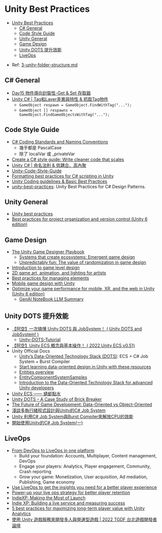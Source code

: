 # Unity Best Practices

<!-- TOC -->
* [Unity Best Practices](#unity-best-practices)
  * [C# General](#c-general)
  * [Code Style Guide](#code-style-guide)
  * [Unity General](#unity-general)
  * [Game Design](#game-design)
  * [Unity DOTS 提升效能](#unity-dots-提升效能)
  * [LiveOps](#liveops)
<!-- TOC -->

- Ref: [3-unity-folder-structure.md](3-unity-folder-structure.md)

## C# General

- [Day15 物件導向封裝性-Get & Set 存取器](https://ithelp.ithome.com.tw/articles/10223760)
- [Unity C# | Tag和Layer差異與特性 & 抓取Tag物件](https://vocus.cc/article/6203a9b8fd897800014ad1dd)
  - `GameObject respawn = GameObject.FindWithTag("...");`
  - `GameObject [] respawns = GameObject.FindGameObjectsWithTag("...");`

## Code Style Guide

- [C# Coding Standards and Naming Conventions](https://github.com/ktaranov/naming-convention/blob/master/C%23%20Coding%20Standards%20and%20Naming%20Conventions.md)
  - 幾乎都是 PascalCase
  - 除了 localVar 或 _privateVar
- [Create a C# style guide: Write cleaner code that scales](https://unity.com/resources/create-code-c-sharp-style-guide-e-book?ungated=true)
- [Unity C# | 命名法則 & 低耦合、高內聚](https://vocus.cc/designer/61fe9831fd897800014eedda)
- [Unity-Code-Style-Guide](https://github.com/androchentw/Unity-Code-Style-Guide)
- [Formatting best practices for C# scripting in Unity](https://unity.com/how-to/formatting-best-practices-c-scripting-unity)
- [Unity Coding guidelines & Basic Best Practices](https://avangarde-software.com/unity-coding-guidelines-basic-best-practices/)
- [unity-best-practices](https://github.com/androchentw/unity-best-practices/tree/andro): Unity Best Practices for C# Design Patterns.

## Unity General

- [Unity best practices](https://unity.com/how-to)
- [Best practices for project organization and version control (Unity 6 edition)](https://unity.com/resources/best-practices-version-control-unity-6)

## Game Design

- [The Unity Game Designer Playbook](https://unity.com/resources/game-designer-playbook)
  - [Systems that create ecosystems: Emergent game design](https://unity.com/blog/games/systems-that-create-ecosystems-emergent-game-design)
  - [Unpredictably fun: The value of randomization in game design](https://unity.com/blog/games/unpredictably-fun-the-value-of-randomization-in-game-design)
- [Introduction to game level design](https://unity.com/resources/introduction-to-level-design-in-game-development-and-in-unity)
- [2D game art, animation, and lighting for artists](https://unity.com/resources/2d-game-art-animation-lighting-for-artists-ebook?isGated=false)
- [Best practices for managing elements](https://docs.unity3d.com/Manual/UIE-best-practices-for-managing-elements.html)
- [Mobile game design with Unity](https://unity.com/topics/mobile-game-design)
- [Optimize your game performance for mobile, XR, and the web in Unity (Unity 6 edition)](https://unity.com/resources/mobile-xr-web-game-performance-optimization-unity-6)
  - [GenAI NoteBook LLM Summary](https://notebooklm.google.com/notebook/10e53e23-00fa-49ee-bff4-b27ee0ccf4e7)

## Unity DOTS 提升效能

- [【阿空】一次搞懂 Unity DOTS 與 JobSystem！ ( Unity DOTS and JobSystem! )](https://www.youtube.com/watch?v=AY3Ejgyv9Ss)
  - [Unity-DOTS-Tutorial](https://github.com/emptygamer/Unity-DOTS-Tutorial)
- [【阿空】Unity ECS 概念與基本操作！ ( 2022 Unity ECS v0.51)](https://www.youtube.com/watch?v=_kda6k_WIqY)
- Unity Official Docs
  - [Unity’s Data-Oriented Technology Stack (DOTS)](https://unity.com/dots): ECS + C# Job System + Burst Compiler
  - [Start learning data-oriented design in Unity with these resources](https://unity.com/blog/engine-platform/dots-bootcamp-resources)
  - [Entities overview](https://docs.unity3d.com/Packages/com.unity.entities@1.3/manual/index.html)
  - [EntityComponentSystemSamples](https://github.com/Unity-Technologies/EntityComponentSystemSamples)
  - [Introduction to the Data-Oriented Technology Stack for advanced Unity developers](https://unity.com/resources/introduction-to-dots-ebook)
- [Unity ECS —— 蜻蜓點水](https://medium.com/遊戲開發隨筆/unity-ecs-蜻蜓點水-e259ccf02d09)
- [Unity DOTS – A Case Study of Brick Breaker](https://tedsieblog.wordpress.com/2020/03/17/unity-dots-a-case-study-of-brick-breaker/)
- [The Future of Game Development: Data-Oriented vs Object-Oriented](https://medium.com/@canernurdag/the-future-of-game-development-data-oriented-vs-object-oriented-e92e146dad4c)
- [淺談多執行緒程式設計與Unity的C# Job System](https://medium.com/akatsuki-taiwan-technology/淺談多執行緒程式設計與unity的c-job-system-19e4d5ca59dd)
- [Unity 利用C# Job System與Burst Compiler來解放CPU的效能](https://medium.com/akatsuki-taiwan-technology/unity-利用c-job-system與burst-compiler來解放cpu的效能-c9447357a076)
- [開始使用Unity的C# Job System(一)](https://medium.com/@eric.hu/開始使用unity的c-job-system-一-78b72b1e96bd)

## LiveOps

- [From DevOps to LiveOps in one platform](https://unity.com/solutions/gaming-services)
  - Build your foundation: Accounts, Multiplayer, Content management, DevOps
  - Engage your players: Analytics, Player engagement, Community, Crash reporting
  - Grow your game: Monetization, User acquisition, Ad mediation, Publishing, Game economy
- [Use LiveOps to get the insights you need for a better player experience](https://unity.com/solutions/gaming-services/player-insights)
- [Power-up your live ops strategy for better player retention](https://unity.com/solutions/gaming-services/continuous-game-improvements)
- [IndieXP: Making the Most of Launch](https://create.unity.com/making-the-most-of-launch)
- [Indie XP: Building a live service and measuring success](https://create.unity.com/how-to-turn-your-mobile-game-into-a-successful-business)
- [5 best practices for maximizing long-term player value with Unity Analytics](https://unity.com/how-to/maximizing-long-term-player-value-unity-analytics)
- [使用 Unity 遊戲服務來開發多人與營運型遊戲 | 2022 TGDF 台北遊戲開發者論壇](https://hackmd.io/@samuel-t-chou/2022-TGDF/%2Fs%2FTeBfn7ePQISPDBHNXxnDjA)
